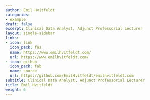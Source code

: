 ```yaml
---
author: Emil Hvitfeldt
categories:
- example
draft: false
excerpt: Clinical Data Analyst, Adjunct Professorial Lecturer
layout: single-sidebar
links:
- icon: link
  icon_pack: fas
  name: https://www.emilhvitfeldt.com/
  url: https://www.emilhvitfeldt.com/
- icon: github
  icon_pack: fab
  name: source
  url: https://github.com/EmilHvitfeldt/emilhvitfeldt.com
subtitle: Clinical Data Analyst, Adjunct Professorial Lecturer
title: Emil Hvitfeldt
weight: 6
---
```


